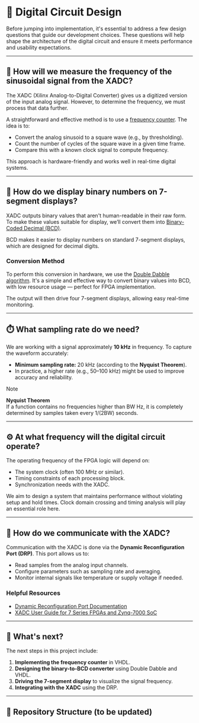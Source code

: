 # 🧭 Digital Circuit Design

Before jumping into implementation, it's essential to address a few design questions that guide our development choices. These questions will help shape the architecture of the digital circuit and ensure it meets performance and usability expectations.

---

## 🧠 How will we measure the frequency of the sinusoidal signal from the XADC?

The XADC (Xilinx Analog-to-Digital Converter) gives us a digitized version of the input analog signal. However, to determine the frequency, we must process that data further.

A straightforward and effective method is to use a [frequency counter](https://andybrown.me.uk/2016/02/21/nanocounter/). The idea is to:

- Convert the analog sinusoid to a square wave (e.g., by thresholding).
- Count the number of cycles of the square wave in a given time frame.
- Compare this with a known clock signal to compute frequency.

This approach is hardware-friendly and works well in real-time digital systems.

---

## 🔢 How do we display binary numbers on 7-segment displays?

XADC outputs binary values that aren't human-readable in their raw form. To make these values suitable for display, we’ll convert them into [Binary-Coded Decimal (BCD)](https://en.wikipedia.org/wiki/Binary-coded_decimal).

BCD makes it easier to display numbers on standard 7-segment displays, which are designed for decimal digits.

### Conversion Method

To perform this conversion in hardware, we use the [Double Dabble algorithm](https://en.wikipedia.org/wiki/Double_dabble). It's a simple and effective way to convert binary values into BCD, with low resource usage — perfect for FPGA implementation.

The output will then drive four 7-segment displays, allowing easy real-time monitoring.

---

## ⏱️ What sampling rate do we need?

We are working with a signal approximately **10 kHz** in frequency. To capture the waveform accurately:

- **Minimum sampling rate:** 20 kHz (according to the **Nyquist Theorem**).
- In practice, a higher rate (e.g., 50–100 kHz) might be used to improve accuracy and reliability.

> [!NOTE]  
> **Nyquist Theorem**  
> If a function contains no frequencies higher than BW Hz, it is completely determined by samples taken every 1/(2BW) seconds.

---

## ⚙️ At what frequency will the digital circuit operate?

The operating frequency of the FPGA logic will depend on:

- The system clock (often 100 MHz or similar).
- Timing constraints of each processing block.
- Synchronization needs with the XADC.

We aim to design a system that maintains performance without violating setup and hold times. Clock domain crossing and timing analysis will play an essential role here.

---

## 📡 How do we communicate with the XADC?

Communication with the XADC is done via the **Dynamic Reconfiguration Port (DRP)**. This port allows us to:

- Read samples from the analog input channels.
- Configure parameters such as sampling rate and averaging.
- Monitor internal signals like temperature or supply voltage if needed.

### Helpful Resources

- [Dynamic Reconfiguration Port Documentation](https://docs.amd.com/r/en-US/pg165-cmac/Dynamic-Reconfiguration-Port)  
- [XADC User Guide for 7 Series FPGAs and Zynq-7000 SoC](https://docs.amd.com/r/en-US/ug480_7Series_XADC)

---

## 🚧 What's next?

The next steps in this project include:

1. **Implementing the frequency counter** in VHDL.
2. **Designing the binary-to-BCD converter** using Double Dabble and VHDL.
3. **Driving the 7-segment display** to visualize the signal frequency.
4. **Integrating with the XADC** using the DRP.

---

## 📁 Repository Structure (to be updated)


